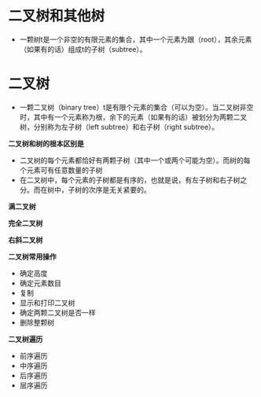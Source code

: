 # 二叉树和其他树

- 一颗树t是一个非空的有限元素的集合，其中一个元素为跟（root），其余元素 （如果有的话）组成t的子树（subtree）。

# 二叉树

- 一颗二叉树（binary tree）t是有限个元素的集合（可以为空）。当二叉树非空时，其中有一个元素称为根，余下的元素（如果有的话）被划分为两颗二叉树，分别称为左子树（left subtree）和右子树（right subtree）。

**二叉树和树的根本区别是**

- 二叉树的每个元素都恰好有两颗子树（其中一个或两个可能为空）。而树的每个元素可有任意数量的子树
- 在二叉树中，每个元素的子树都是有序的，也就是说，有左子树和右子树之分。而在树中，子树的次序是无关紧要的。

**满二叉树**

**完全二叉树**

**右斜二叉树**



**二叉树常用操作**

- 确定高度
- 确定元素数目
- 复制
- 显示和打印二叉树
- 确定两颗二叉树是否一样
- 删除整颗树


**二叉树遍历**

- 前序遍历
- 中序遍历
- 后序遍历
- 层序遍历
